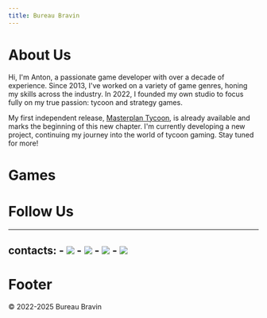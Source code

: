 ```yaml
---
title: Bureau Bravin
---
```


# About Us

Hi, I'm Anton, a passionate game developer with over a decade of experience. Since 2013, I've worked on a variety of game genres, honing my skills across the industry. In 2022, I founded my own studio to focus fully on my true passion: tycoon and strategy games.

My first independent release, [Masterplan Tycoon](games/masterplan-tycoon/), is already available and marks the beginning of this new chapter. I'm currently developing a new project, continuing my journey into the world of tycoon gaming. Stay tuned for more!

# Games

# Follow Us
---
contacts:
    - [![](social_email.png)](mailto:hello@bravin.games)
    - [![](social_x.png)](https://x.com/rootools)
    - [![](social_bluesky.png)](https://bsky.app/profile/bravin.games)
    - [![](social_discord.png)](https://discord.gg/K3vYqnC)
---

# Footer
&copy; 2022-2025 Bureau Bravin